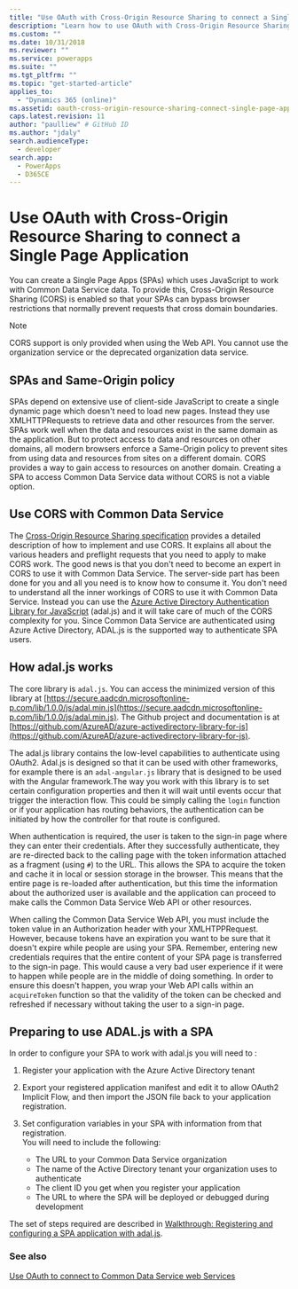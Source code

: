 ```yaml
---
title: "Use OAuth with Cross-Origin Resource Sharing to connect a Single Page Application (Common Data Service)| Microsoft Docs"
description: "Learn how to use OAuth with Cross-Origin Resource Sharing to connect a Single Page Application"
ms.custom: ""
ms.date: 10/31/2018
ms.reviewer: ""
ms.service: powerapps
ms.suite: ""
ms.tgt_pltfrm: ""
ms.topic: "get-started-article"
applies_to: 
  - "Dynamics 365 (online)"
ms.assetid: oauth-cross-origin-resource-sharing-connect-single-page-application
caps.latest.revision: 11
author: "paulliew" # GitHub ID
ms.author: "jdaly"
search.audienceType: 
  - developer
search.app: 
  - PowerApps
  - D365CE
---
```

<!-- https://docs.microsoft.com/dynamics365/customer-engagement/developer/oauth-cross-origin-resource-sharing-connect-single-page-application 

-->
# Use OAuth with Cross-Origin Resource Sharing to connect a Single Page Application

You can create a Single Page Apps (SPAs) which uses JavaScript to work with Common Data Service data. To provide this, Cross-Origin Resource Sharing (CORS) is enabled so that your SPAs can bypass browser restrictions that normally prevent requests that cross domain boundaries.  
  
> [!NOTE]
>  CORS support is only provided when using the Web API. You cannot use the organization service or the deprecated organization data service.  
  
<a name="bkmk_Spas_and_same_origin_policy"></a> 
  
## SPAs and Same-Origin policy  

SPAs depend on extensive use of client-side JavaScript to create a single dynamic page which doesn't need to load new pages. Instead they use XMLHTTPRequests to retrieve data and other resources from the server. SPAs work well when the data and resources exist in the same domain as the application. But to protect access to data and resources on other domains, all modern browsers enforce a Same-Origin policy to prevent sites from using data and resources from sites on a different domain. CORS provides a way to gain access to resources on another domain. Creating a SPA to access Common Data Service data without CORS is not a viable option.  
  
<a name="bkmk_use_cors"></a>

## Use CORS with Common Data Service 
 
The [Cross-Origin Resource Sharing specification](http://www.w3.org/TR/cors/) provides a detailed description of how to implement and use CORS. It explains all about the various headers and preflight requests that you need to apply to make CORS work. The good news is that you don't need to become an expert in CORS to use it with Common Data Service. The server-side part has been done for you and all you need is to know how to consume it.  You don't need to understand all the inner workings of CORS to use it with Common Data Service. Instead you can use the [Azure Active Directory Authentication Library for JavaScript](https://github.com/AzureAD/azure-activedirectory-library-for-js) (adal.js) and it will take care of much of the CORS complexity for you. Since Common Data Service are authenticated using Azure Active Directory, ADAL.js is the supported way to authenticate SPA users.  
  
<a name="bkmk_how_adaljs_works"></a>

## How adal.js works

The core library is `adal.js`. You can access the minimized version of this library at [https://secure.aadcdn.microsoftonline-p.com/lib/1.0.0/js/adal.min.js](https://secure.aadcdn.microsoftonline-p.com/lib/1.0.0/js/adal.min.js). The Github project and documentation is at [https://github.com/AzureAD/azure-activedirectory-library-for-js](https://github.com/AzureAD/azure-activedirectory-library-for-js).  
  
The adal.js library contains the low-level capabilities to authenticate using OAuth2. Adal.js is designed so that it can be used with other frameworks, for example there is an `adal-angular.js` library that is designed to be used with the Angular framework.The way you work with this library is to set certain configuration properties and then it will wait until events occur that trigger the interaction flow. This could be simply calling the `login` function or if your application has routing behaviors, the authentication can be initiated by how the controller for that route is configured.  
  
When authentication is required, the user is taken to the sign-in page where they can enter their credentials. After they successfully authenticate, they are re-directed back to the calling page with the token information attached as a fragment (using `#`) to the URL. This allows the SPA to acquire the token and cache it in local or session storage in the browser. This means that the entire page is re-loaded after authentication, but this time the information about the authorized user is available and the application can proceed to make calls the Common Data Service Web API or other resources.  
  
When calling the Common Data Service Web API, you must include the token value in an Authorization header with your XMLHTPPRequest. However, because tokens have an expiration you want to be sure that it doesn't expire while people are using your SPA. Remember, entering new credentials requires that the entire content of your SPA page is transferred to the sign-in page. This would cause a very bad user experience if it were to happen while people are in the middle of doing something. In order to ensure this doesn't happen, you wrap your Web API calls within an `acquireToken` function so that the validity of the token can be checked and refreshed if necessary without taking the user to a sign-in page.  
  
<a name="bkmk_preparing_to_use_adaljs"></a>

## Preparing to use ADAL.js with a SPA

 In order to configure your SPA to work with adal.js you will need to :  
  
1.  Register your application with the Azure Active Directory tenant  
2.  Export your registered application manifest and edit it to allow OAuth2 Implicit Flow, and then import the JSON file back to your application registration.  
3.  Set configuration variables in your SPA with information from that registration.  
     You will need to include the following:  
  
    -   The URL to your Common Data Service organization  
    -   The name of the Active Directory tenant your organization uses to authenticate  
    -   The client ID you get when you register your application  
    -   The URL to where the SPA will be deployed or debugged during development  


 The set of steps required are described in [Walkthrough: Registering and configuring a SPA application with adal.js](walkthrough-registering-configuring-simplespa-application-adal-js.md).  
  
### See also

[Use OAuth to connect to Common Data Service web Services](connect-web-services-using-oauth.md)   


